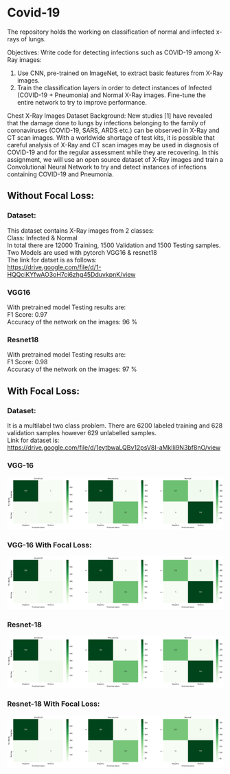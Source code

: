 # Covid-19
The repository  holds the working on classification of normal and infected x-rays of lungs. 

Objectives: 
Write code for detecting infections such as COVID-19 among X-Ray images: 

1) Use CNN, pre-trained on ImageNet, to extract basic features from X-Ray images.
2) Train the classification layers in order to detect instances of Infected (COVID-19 + Pneumonia) and Normal X-Ray images.
Fine-tune the entire network to try to improve performance.

Chest X-Ray Images Dataset
Background:
New studies [1] have revealed that the damage done to lungs by infections belonging to the family of coronaviruses (COVID-19, SARS, ARDS etc.) can be observed in X-Ray and CT scan images. With a worldwide shortage of test kits, it is possible that careful analysis of X-Ray and CT scan images may be used in diagnosis of COVID-19 and for the regular assessment while they are recovering. In this assignment, we will use an open source dataset of X-Ray images and train a Convolutional Neural Network to try and detect instances of infections containing COVID-19 and Pneumonia.  
  
## Without Focal Loss:  
  
### Dataset:  
This dataset contains X-Ray images from 2 classes:  
Class: Infected & Normal  
In total there are 12000 Training, 1500 Validation and 1500 Testing samples.  
Two Models are used with pytorch VGG16 & resnet18  
The link for datset is as follows:  
https://drive.google.com/file/d/1-HQQciKYfwAO3oH7ci6zhg45DduvkpnK/view  
### VGG16  
With pretrained model Testing results are:  
F1 Score: 0.97  
Accuracy of the network on the images: 96 %  
  
### Resnet18  
With pretrained model Testing results are:  
F1 Score: 0.98  
Accuracy of the network on the images: 97 %  
  
  
## With Focal Loss:  
  
### Dataset:
It is a multilabel two class problem. There are 6200 labeled training and 628 validation samples however 629 unlabelled samples.  
Link for dataset is:  
https://drive.google.com/file/d/1eytbwaLQBv12psV8I-aMkIli9N3bf8nO/view  

### VGG-16
  
![](vgg16_valid.png)  

### VGG-16 With Focal Loss:  
  
![](vgg16_validation_f_loss.png)  
  
### Resnet-18
  
![](res_valid.png)  

### Resnet-18 With Focal Loss:  
  
![](res_valid_f_loss.png)  
